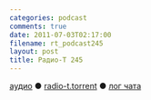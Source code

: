```yaml
---
categories: podcast
comments: true
date: 2011-07-03T02:17:00
filename: rt_podcast245
layout: post
title: Радио-Т 245
---
```


[аудио](http://archive.rucast.net/radio-t/media/rt_podcast245.mp3) ● [radio-t.torrent](http://www.radio-t.com/torrents/rt_podcast245.mp3.torrent) ● [лог чата](http://chat.radio-t.com/logs/radio-t-245.html)<audio src="http://archive.rucast.net/radio-t/media/rt_podcast245.mp3" preload="none"></audio>

